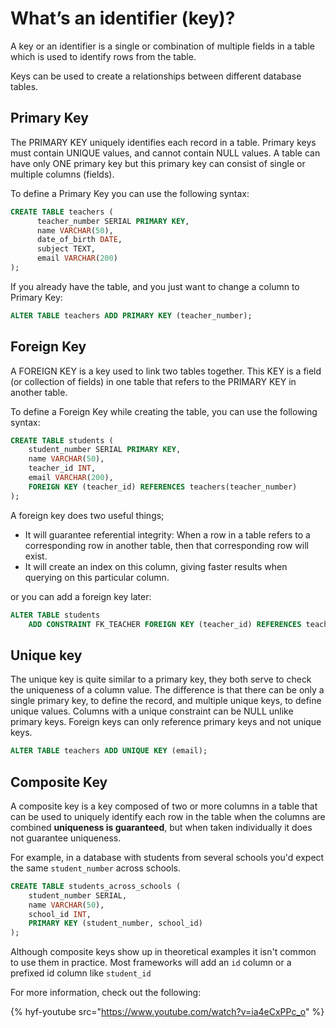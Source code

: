# What’s an identifier (key)?

A key or an identifier is a single or combination of multiple fields in a table which is used to identify rows from the table.

Keys can be used to create a relationships between different database tables.

## Primary Key

The PRIMARY KEY uniquely identifies each record in a table.
Primary keys must contain UNIQUE values, and cannot contain NULL values. A table can have only ONE primary key but this primary key can consist of single or multiple columns (fields).

To define a Primary Key you can use the following syntax:

```sql
CREATE TABLE teachers (
      teacher_number SERIAL PRIMARY KEY,
      name VARCHAR(50),
      date_of_birth DATE,
      subject TEXT,
      email VARCHAR(200)
);
```

If you already have the table, and you just want to change a column to Primary Key:

```sql
ALTER TABLE teachers ADD PRIMARY KEY (teacher_number);
```

## Foreign Key

A FOREIGN KEY is a key used to link two tables together. This KEY is a field (or collection of fields) in one table that refers to the PRIMARY KEY in another table.

To define a Foreign Key while creating the table, you can use the following syntax:

```sql
CREATE TABLE students (
    student_number SERIAL PRIMARY KEY,
    name VARCHAR(50),
    teacher_id INT,
    email VARCHAR(200),
    FOREIGN KEY (teacher_id) REFERENCES teachers(teacher_number)
);
```

A foreign key does two useful things;

- It will guarantee referential integrity: When a row in a table refers to a corresponding row in another table, then that corresponding row will
exist.
- It will create an index on this column, giving faster results when querying on this particular column.

or you can add a foreign key later:

```sql
ALTER TABLE students
    ADD CONSTRAINT FK_TEACHER FOREIGN KEY (teacher_id) REFERENCES teachers(teacher_number);
```

## Unique key

The unique key is quite similar to a primary key, they both serve to check the uniqueness of a column value.
The difference is that there can be only a single primary key, to define the record, and multiple unique keys, to define unique values.
Columns with a unique constraint can be NULL unlike primary keys.
Foreign keys can only reference primary keys and not unique keys.

```sql
ALTER TABLE teachers ADD UNIQUE KEY (email);
```

## Composite Key

A composite key is a key composed of two or more columns in a table that can be used to uniquely identify
each row in the table when the columns are combined **uniqueness is guaranteed**, but when taken individually
it does not guarantee uniqueness.

For example, in a database with students from several schools you'd expect the same `student_number` across schools.

```sql
CREATE TABLE students_across_schools (
    student_number SERIAL,
    name VARCHAR(50),
    school_id INT,
    PRIMARY KEY (student_number, school_id)
);
```

Although composite keys show up in theoretical examples it isn't common to use them in practice.
Most frameworks will add an `id` column or a prefixed id column like `student_id`

For more information, check out the following:

{% hyf-youtube src="https://www.youtube.com/watch?v=ia4eCxPPc_o" %}
